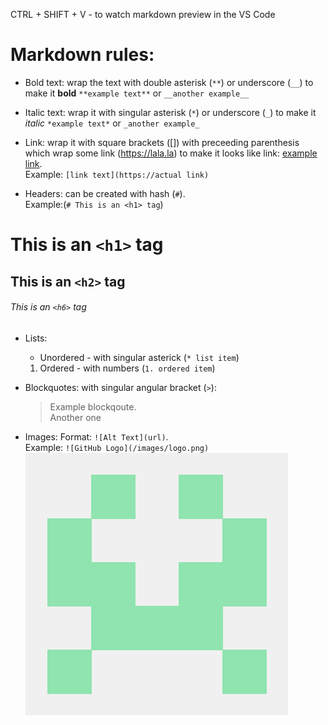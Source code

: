 CTRL + SHIFT + V - to watch markdown preview in the VS Code
<br/>
# Markdown rules:

- Bold text: wrap the text with double asterisk (`**`) or underscore (`__`) to make it **bold** `**example text**` or `__another example__`

- Italic text: wrap it with singular asterisk (`*`) or underscore (`_`) to make it *italic* `*example text*` or `_another example_`

- Link: wrap it with square brackets ([]) with preceeding parenthesis which wrap some link (https://lala.la) to make it looks like link: [example link](https://example.lenk).<br/>Example: `[link text](https://actual link)`

- Headers: can be created with hash (`#`). <br/>Example:(`# This is an <h1> tag`)
# This is an `<h1>` tag
## This is an `<h2>` tag
###### This is an `<h6>` tag

- Lists: 
    * Unordered - with singular asterick (`* list item`)
    1. Ordered - with numbers (`1. ordered item`)

- Blockquotes: with singular angular bracket (`>`): 
    > Example blockqoute. <br/>Another one
    
- Images: Format: `![Alt Text](url)`. <br/>Example: `![GitHub Logo](/images/logo.png)`
![Random Logo](/images/test-logo.png)


